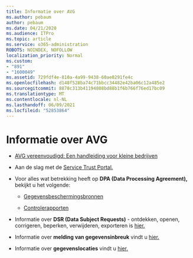 ```yaml
---
title: Informatie over AVG
ms.author: pebaum
author: pebaum
ms.date: 04/21/2020
ms.audience: ITPro
ms.topic: article
ms.service: o365-administration
ROBOTS: NOINDEX, NOFOLLOW
localization_priority: Normal
ms.custom:
- "891"
- "1600049"
ms.assetid: 729fdf4e-810a-4a99-9438-60ae8291fe4c
ms.openlocfilehash: d148f528ba74c71bbcc34482e42ba06c12a485e2
ms.sourcegitcommit: 8878c313b41194808bd88b1f6b766f76ed17bc09
ms.translationtype: MT
ms.contentlocale: nl-NL
ms.lasthandoff: 06/09/2021
ms.locfileid: "52853864"
---
```

# <a name="information-about-gdpr"></a>Informatie over AVG

- [AVG vereenvoudigd: Een handleiding voor kleine bedrijven](/microsoft-365/admin/security-and-compliance/gdpr-compliance)

- Aan de slag met de [Service Trust Portal.](https://servicetrust.microsoft.com/ViewPage/GDPRGetStarted)

- Voor alles wat betrekking heeft op **DPA (Data Processing Agreement),** bekijkt u het volgende:

  - [Gegevensbeschermingsbronnen](https://servicetrust.microsoft.com/ViewPage/TrustDocuments)

  - [Controlerapporten](https://servicetrust.microsoft.com/ViewPage/MSComplianceGuide)

- Informatie over **DSR (Data Subject Requests)** - ontdekken, openen, corrigeren, beperken, verwijderen, exporteren is [hier.](/microsoft-365/compliance/gdpr-dsr-office365)

- Informatie over **melding van gegevensinbreuk** vindt u [hier.](https://servicetrust.microsoft.com/ViewPage/GDPRBreach)

- Informatie over **gegevenslocaties** vindt u [hier.](https://products.office.com/where-is-your-data-located?ms.officeurl=datamaps&amp;geo=All#All)
